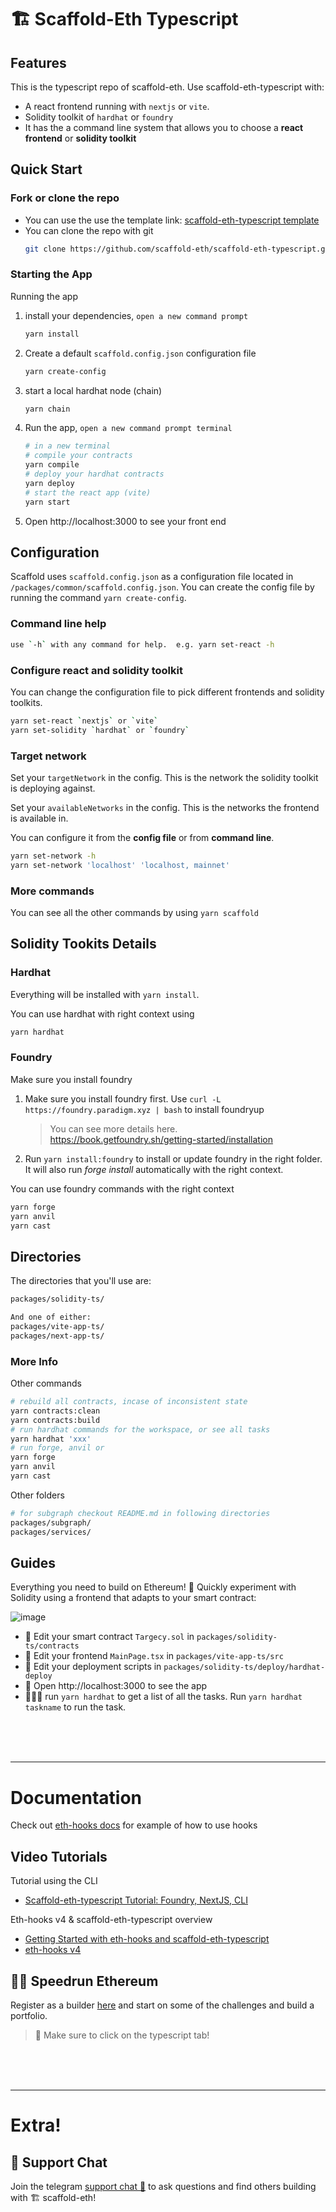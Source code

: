 # 🏗 Scaffold-Eth Typescript

## Features

This is the typescript repo of scaffold-eth. Use scaffold-eth-typescript with:

- A react frontend running with `nextjs` or `vite`.
- Solidity toolkit of `hardhat` or `foundry`
- It has the a command line system that allows you to choose a **react frontend** or **solidity toolkit**

## Quick Start

### Fork or clone the repo

- You can use the use the template link: [scaffold-eth-typescript template](https://github.com/scaffold-eth/scaffold-eth-typescript/generate)
- You can clone the repo with git
  ```bash
  git clone https://github.com/scaffold-eth/scaffold-eth-typescript.git
  ```

### Starting the App

Running the app

1. install your dependencies, `open a new command prompt`

   ```bash
   yarn install
   ```

2. Create a default `scaffold.config.json` configuration file

   ```bash
   yarn create-config
   ```

3. start a local hardhat node (chain)

   ```bash
   yarn chain
   ```

4. Run the app, `open a new command prompt terminal`

   ```bash
   # in a new terminal
   # compile your contracts
   yarn compile
   # deploy your hardhat contracts
   yarn deploy
   # start the react app (vite)
   yarn start
   ```

5. Open http://localhost:3000 to see your front end

## Configuration

Scaffold uses `scaffold.config.json` as a configuration file located in `/packages/common/scaffold.config.json`. You can create the config file by running the command `yarn create-config`.

### Command line help

```bash
use `-h` with any command for help.  e.g. yarn set-react -h
```

### Configure react and solidity toolkit

You can change the configuration file to pick different frontends and solidity toolkits.

```bash
yarn set-react `nextjs` or `vite`
yarn set-solidity `hardhat` or `foundry`
```

### Target network

Set your `targetNetwork` in the config. This is the network the solidity toolkit is deploying against.

Set your `availableNetworks` in the config. This is the networks the frontend is available in.

You can configure it from the **config file** or from **command line**.

```bash
yarn set-network -h
yarn set-network 'localhost' 'localhost, mainnet'
```

### More commands

You can see all the other commands by using `yarn scaffold`

## Solidity Tookits Details

### Hardhat

Everything will be installed with `yarn install`.

You can use hardhat with right context using

```bash
yarn hardhat
```

### Foundry

Make sure you install foundry

1. Make sure you install foundry first. Use `curl -L https://foundry.paradigm.xyz | bash` to install foundryup

   > You can see more details here. https://book.getfoundry.sh/getting-started/installation

2. Run `yarn install:foundry` to install or update foundry in the right folder. It will also run _forge install_ automatically with the right context.

You can use foundry commands with the right context

```bash
yarn forge
yarn anvil
yarn cast
```

## Directories

The directories that you'll use are:

```bash
packages/solidity-ts/

And one of either:
packages/vite-app-ts/
packages/next-app-ts/
```

### More Info

Other commands

```bash
# rebuild all contracts, incase of inconsistent state
yarn contracts:clean
yarn contracts:build
# run hardhat commands for the workspace, or see all tasks
yarn hardhat 'xxx'
# run forge, anvil or
yarn forge
yarn anvil
yarn cast
```

Other folders

```bash
# for subgraph checkout README.md in following directories
packages/subgraph/
packages/services/
```

## Guides

Everything you need to build on Ethereum! 🚀 Quickly experiment with Solidity using a frontend that adapts to your smart contract:

![image](https://user-images.githubusercontent.com/2653167/124158108-c14ca380-da56-11eb-967e-69cde37ca8eb.png)

- 🔏 Edit your smart contract `Targecy.sol` in `packages/solidity-ts/contracts`
- 📝 Edit your frontend `MainPage.tsx` in `packages/vite-app-ts/src`
- 💼 Edit your deployment scripts in `packages/solidity-ts/deploy/hardhat-deploy`
- 📱 Open http://localhost:3000 to see the app
- 👷🏽‍♂️ run `yarn hardhat` to get a list of all the tasks. Run `yarn hardhat taskname` to run the task.

<br/><br/><br/>

---

# Documentation

Check out [eth-hooks docs](https://scaffold-eth.github.io/eth-ui) for example of how to use hooks

## Video Tutorials

Tutorial using the CLI

- [Scaffold-eth-typescript Tutorial: Foundry, NextJS, CLI](https://www.youtube.com/watch?v=bEd6wV2H28g)

Eth-hooks v4 & scaffold-eth-typescript overview

- [Getting Started with eth-hooks and scaffold-eth-typescript](https://www.youtube.com/watch?v=a7W9nTX8qLk&t=3s)
- [eth-hooks v4](https://www.youtube.com/watch?v=STxAdE8wQwY&t=86s)

## 🏃💨 Speedrun Ethereum

Register as a builder [here](https://speedrunethereum.com) and start on some of the challenges and build a portfolio.

> 🏁 Make sure to click on the typescript tab!

<br/><br/><br/>

---

# Extra!

## 💬 Support Chat

Join the telegram [support chat 💬](https://t.me/joinchat/KByvmRe5wkR-8F_zz6AjpA) to ask questions and find others building with 🏗 scaffold-eth!
